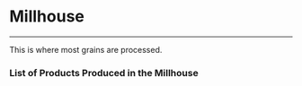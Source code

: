 # Millhouse
---

This is where most grains are processed.


### List of Products Produced in the Millhouse